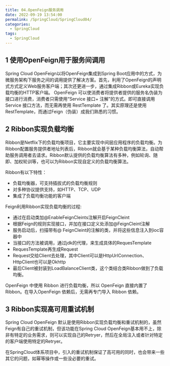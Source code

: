```yaml
---
title: 04.OpenFeign服务调用
date: 2022-09-19 13:54:00
permalink: /SpringCloud/SpringCloud04/
categories: 
  - SpringCloud
tags: 
  - SpringCloud
---
```


## 1 使用OpenFeign用于服务间调用

Spring Cloud OpenFeign以将OpenFeign集成到Spring Boot应用中的方式，为微服务架构下服务之间的调用提供了解决方案。首先，利用了OpenFeign的声明式方式定义Web服务客户端；其次还更进一步，通过集成Ribbon或Eureka实现负载均衡的HTTP客户端。
OpenFeign 可以使消费者将提供者提供的服务名伪装为接口进行消费，消费者只需使用“Service 接口+ 注解”的方式。即可直接调用 Service 接口方法，而无需再使用 RestTemplate 了。其实原理还是使用RestTemplate，而通过Feign（伪装）成我们熟悉的习惯。

## 2 Ribbon实现负载均衡

Ribbon是Netflix下的负载均衡项目，它主要实现中间层应用程序的负载均衡。为Ribbon配置服务提供者地址列表后，Ribbon就会基于某种负载均衡算法，自动帮助服务调用者去请求。Ribbon默认提供的负载均衡算法有多种，例如轮询、随即、加权轮训等，也可以为Ribbon实现自定义的负载均衡算法。

Ribbon有以下特性：

- 负载均衡器，可支持插拔式的负载均衡规则
- 对多种协议提供支持，如HTTP、TCP、UDP
- 集成了负载均衡功能的客户端

Feign利用Ribbon实现负载均衡的过程:

- 通过在启动类加@EnableFeignCleints注解开启FeignCleint
- 根据Feign的规则实现接口，并加在接口定义处添加@FeignCleint注解
- 服务启动后，扫描带有@ FeignCleint的注解的类，并将这些信息注入到ioc容器中
- 当接口的方法被调用，通过jdk的代理，来生成具体的RequesTemplate
- RequesTemplate再生成Request
- Request交给Client去处理，其中Client可以是HttpUrlConnection、HttpClient也可以是Okhttp
- 最后Client被封装到LoadBalanceClient类，这个类结合类Ribbon做到了负载均衡。

OpenFeign 中使用 Ribbon 进行负载均衡，所以 OpenFeign 直接内置了 Ribbon。在导入OpenFeign 依赖后，无需再专门导入 Ribbon 依赖。

## 3 Ribbon实现高可用重试机制

Spring Cloud OpenFeign 默认是使用Ribbon实现负载均衡和重试机制的，虽然Feign有自己的重试机制，但该功能在Spring Cloud OpenFeign基本用不上，除非有特定的业务需求，则可以实现自己的Retryer，然后在全局注入或者针对特定的客户端使用特定的Retryer。

在SpringCloud体系项目中，引入的重试机制保证了高可用的同时，也会带来一些其它的问题，如幂等操作或一些没必要的重试。